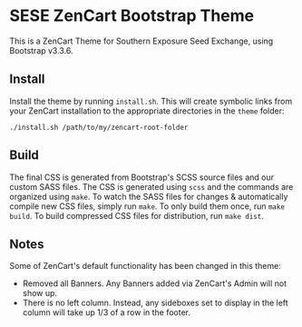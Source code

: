 # SESE ZenCart Bootstrap Theme

This is a ZenCart Theme for Southern Exposure Seed Exchange, using Bootstrap
v3.3.6.

## Install

Install the theme by running `install.sh`. This will create symbolic links from
your ZenCart installation to the appropriate directories in the `theme` folder:

```
./install.sh /path/to/my/zencart-root-folder
```

## Build

The final CSS is generated from Bootstrap's SCSS source files and our custom
SASS files. The CSS is generated using `scss` and the commands are organized
using `make`. To watch the SASS files for changes & automatically compile new
CSS files, simply run `make`. To only build them once, run `make build`. To
build compressed CSS files for distribution, run `make dist`.


## Notes

Some of ZenCart's default functionality has been changed in this theme:

* Removed all Banners. Any Banners added via ZenCart's Admin will not show up.
* There is no left column. Instead, any sideboxes set to display in the left
  column will take up 1/3 of a row in the footer.
